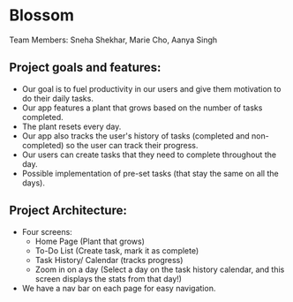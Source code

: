 # Blossom
Team Members: Sneha Shekhar, Marie Cho, Aanya Singh
## Project goals and features:
- Our goal is to fuel productivity in our users and give them motivation to do their daily tasks.
- Our app features a plant that grows based on the number of tasks completed.
- The plant resets every day.
- Our app also tracks the user's history of tasks (completed and non-completed) so the user can track their progress.
- Our users can create tasks that they need to complete throughout the day.
- Possible implementation of pre-set tasks (that stay the same on all the days).
## Project Architecture:
- Four screens:
  - Home Page (Plant that grows)
  - To-Do List (Create task, mark it as complete)
  - Task History/ Calendar (tracks progress)
  - Zoom in on a day (Select a day on the task history calendar, and this screen displays the stats from that day!)
- We have a nav bar on each page for easy navigation.
